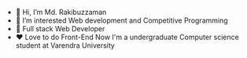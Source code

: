 - 👋 Hi, I’m Md. Rakibuzzaman
- 👀 I’m interested Web development and Competitive Programming
- 🌱 Full stack Web Developer
- ❤️ Love to do Front-End
Now I'm a undergraduate Computer science student at Varendra University
